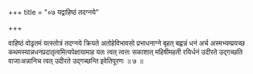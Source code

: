 +++
title = "०७ यद्वाहिष्ठं तदग्नये"

+++

वाहिष्ठं वोढृतमं यत्स्तोत्रं तदग्नये क्रियते अतोहेविभावसो प्रभाधनाग्ने बृहत् बह्वन्नं धनं अर्च अस्मभ्यम्प्रयच्छ कथमस्यान्नधनप्रदातृत्वमित्यपेक्षायामाह यतः त्वत् त्वत्तः सकाशात् महिषीमहती रयिर्धनं उदीरते उद्गच्छति वाजाःअन्नानिच त्वत् उदीरते उद्गच्छन्ति इवेतिपूरणः ॥ ७ ॥